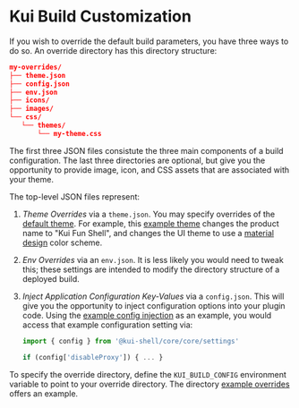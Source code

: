 # Kui Build Customization

If you wish to override the default build parameters, you have three
ways to do so. An override directory has this directory structure:

```json
my-overrides/
├── theme.json
├── config.json
├── env.json
├── icons/
├── images/
└── css/
   └── themes/
       └── my-theme.css
```

The first three JSON files consistute the three main components of a
build configuration.  The last three directories are optional, but
give you the opportunity to provide image, icon, and CSS assets that
are associated with your theme.

The top-level JSON files represent:

1. *Theme Overrides* via a `theme.json`. You may specify overrides of
   the [default
   theme](../../packages/kui-builder/defaults/themes/kui.json). For
   example, this [example
   theme](../../packages/kui-builder/examples/build-configs/material-design/theme.json)
   changes the product name to "Kui Fun Shell", and changes the UI
   theme to use a [material design](https://material.io/) color scheme.

2. *Env Overrides* via an `env.json`. It is less likely you would need
   to tweak this; these settings are intended to modify the directory
   structure of a deployed build.

3. *Inject Application Configuration Key-Values* via a `config.json`.
   This will give you the opportunity to inject
   configuration options into your plugin code. Using the
   [example config injection](../../packages/kui-builder/examples/build-configs/material-design/config.json) as an example,
   you would access that example configuration setting via:
   ```typescript
   import { config } from '@kui-shell/core/core/settings'

   if (config['disableProxy']) { ... }
   ```

To specify the override directory, define the `KUI_BUILD_CONFIG`
environment variable to point to your override directory. The
directory [example
overrides](../../packages/kui-builder/examples/build-configs/material-design)
offers an example.
